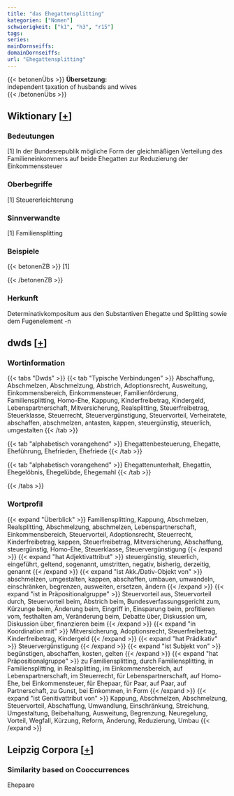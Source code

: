 ```yaml
---
title: "das Ehegattensplitting"
kategorien: ["Nomen"]
schwierigkeit: ["k1", "h3", "r15"]
tags:
series:
mainDornseiffs:
domainDornseiffs:
url: "Ehegattensplitting"
---
```


{{< betonenÜbs >}}
**Übersetzung:**  
independent taxation of husbands and wives  
{{< /betonenÜbs >}}

## Wiktionary [[+](https://de.wiktionary.org/wiki/Ehegattensplitting)]

### Bedeutungen
[1] In der Bundesrepublik mögliche Form der gleichmäßigen Verteilung des Familieneinkommens auf beide Ehegatten zur Reduzierung der Einkommenssteuer  

### Oberbegriffe
[1] Steuererleichterung  

### Sinnverwandte
[1] Familiensplitting  

### Beispiele
{{< betonenZB >}}
[1]  

{{< /betonenZB >}}
### Herkunft
Determinativkompositum aus den Substantiven Ehegatte und Splitting sowie dem Fugenelement -n  



## dwds [[+](https://www.dwds.de/wb/Ehegattensplitting)]

### Wortinformation
{{< tabs "Dwds" >}}
{{< tab "Typische Verbindungen" >}}
Abschaffung, Abschmelzen, Abschmelzung, Abstrich, Adoptionsrecht, Ausweitung, Einkommensbereich, Einkommensteuer, Familienförderung, Familiensplitting, Homo-Ehe, Kappung, Kinderfreibetrag, Kindergeld, Lebenspartnerschaft, Mitversicherung, Realsplitting, Steuerfreibetrag, Steuerklasse, Steuerrecht, Steuervergünstigung, Steuervorteil, Verheiratete, abschaffen, abschmelzen, antasten, kappen, steuergünstig, steuerlich, umgestalten
{{< /tab >}}

{{< tab "alphabetisch vorangehend" >}}
Ehegattenbesteuerung, Ehegatte, Eheführung, Ehefrieden, Ehefriede
{{< /tab >}}

{{< tab "alphabetisch vorangehend" >}}
Ehegattenunterhalt, Ehegattin, Ehegelöbnis, Ehegelübde, Ehegemahl
{{< /tab >}}

{{< /tabs >}}

### Wortprofil
{{< expand "Überblick" >}} Familiensplitting, Kappung, Abschmelzen, Realsplitting, Abschmelzung, abschmelzen, Lebenspartnerschaft, Einkommensbereich, Steuervorteil, Adoptionsrecht, Steuerrecht, Kinderfreibetrag, kappen, Steuerfreibetrag, Mitversicherung, Abschaffung, steuergünstig, Homo-Ehe, Steuerklasse, Steuervergünstigung {{< /expand >}}
{{< expand "hat Adjektivattribut" >}} steuergünstig, steuerlich, eingeführt, geltend, sogenannt, umstritten, negativ, bisherig, derzeitig, genannt {{< /expand >}}
{{< expand "ist Akk./Dativ-Objekt von" >}} abschmelzen, umgestalten, kappen, abschaffen, umbauen, umwandeln, einschränken, begrenzen, ausweiten, ersetzen, ändern {{< /expand >}}
{{< expand "ist in Präpositionalgruppe" >}} Steuervorteil aus, Steuervorteil durch, Steuervorteil beim, Abstrich beim, Bundesverfassungsgericht zum, Kürzunge beim, Änderung beim, Eingriff in, Einsparung beim, profitieren vom, festhalten am, Veränderung beim, Debatte über, Diskussion um, Diskussion über, finanzieren beim {{< /expand >}}
{{< expand "in Koordination mit" >}} Mitversicherung, Adoptionsrecht, Steuerfreibetrag, Kinderfreibetrag, Kindergeld {{< /expand >}}
{{< expand "hat Prädikativ" >}} Steuervergünstigung {{< /expand >}}
{{< expand "ist Subjekt von" >}} begünstigen, abschaffen, kosten, gelten {{< /expand >}}
{{< expand "hat Präpositionalgruppe" >}} zu Familiensplitting, durch Familiensplitting, in Familiensplitting, in Realsplitting, im Einkommensbereich, auf Lebenspartnerschaft, im Steuerrecht, für Lebenspartnerschaft, auf Homo-Ehe, bei Einkommensteuer, für Ehepaar, für Paar, auf Paar, auf Partnerschaft, zu Gunst, bei Einkommen, in Form {{< /expand >}}
{{< expand "ist Genitivattribut von" >}} Kappung, Abschmelzen, Abschmelzung, Steuervorteil, Abschaffung, Umwandlung, Einschränkung, Streichung, Umgestaltung, Beibehaltung, Ausweitung, Begrenzung, Neuregelung, Vorteil, Wegfall, Kürzung, Reform, Änderung, Reduzierung, Umbau {{< /expand >}}

## Leipzig Corpora [[+](https://corpora.uni-leipzig.de/en/res?word=Ehegattensplitting&corpusId=deu_newscrawl-public_2018)]


### Similarity based on Cooccurrences
Ehepaare

